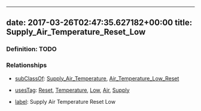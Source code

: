 
---
date: 2017-03-26T02:47:35.627182+00:00
title: Supply_Air_Temperature_Reset_Low
---
### Definition: TODO

### Relationships

* [subClassOf](http://www.w3.org/2000/01/rdf-schema#subClassOf): [Supply_Air_Temperature](https://brickschema.org/schema/1.0/Brick#Supply_Air_Temperature), [Air_Temperature_Low_Reset](https://brickschema.org/schema/1.0/Brick#Air_Temperature_Low_Reset)

* [usesTag](https://brickschema.org/schema/1.0/BrickFrame#usesTag): [Reset](https://brickschema.org/schema/1.0/BrickTag#Reset), [Temperature](https://brickschema.org/schema/1.0/BrickTag#Temperature), [Low](https://brickschema.org/schema/1.0/BrickTag#Low), [Air](https://brickschema.org/schema/1.0/BrickTag#Air), [Supply](https://brickschema.org/schema/1.0/BrickTag#Supply)

* [label](http://www.w3.org/2000/01/rdf-schema#label): Supply Air Temperature Reset Low
